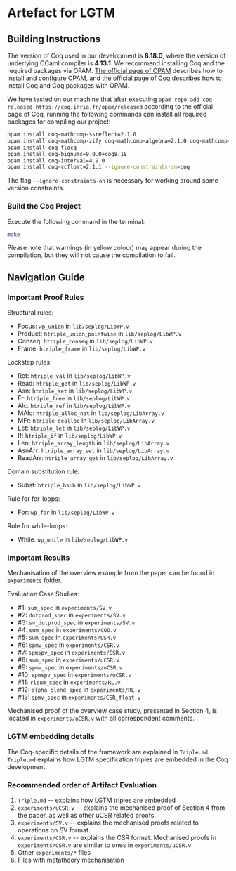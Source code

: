 # Artefact for LGTM

## Building Instructions

The version of Coq used in our development is **8.18.0**, where the version of underlying OCaml compiler is **4.13.1**. We recommend installing Coq and the required packages via OPAM. [The official page of OPAM](https://opam.ocaml.org/doc/Install.html) describes how to install and configure OPAM, and [the official page of Coq](https://coq.inria.fr/opam-using.html) describes how to install Coq and Coq packages with OPAM. 

We have tested on our machine that after executing `opam repo add coq-released https://coq.inria.fr/opam/released` according to the official page of Coq, running the following commands can install all required packages for compiling our project:

```bash
opam install coq-mathcomp-ssreflect=2.1.0
opam install coq-mathcomp-zify coq-mathcomp-algebra=2.1.0 coq-mathcomp-fingroup=2.1.0 coq-mathcomp-finmap=2.1.0
opam install coq-flocq
opam install coq-bignums=9.0.0+coq8.18
opam install coq-interval=4.9.0
opam install coq-vcfloat=2.1.1 --ignore-constraints-on=coq
```

The flag `--ignore-constraints-on` is necessary for working around some version constraints. 

### Build the Coq Project

Execute the following command in the terminal: 

```bash
make
```

Please note that warnings (in yellow colour) may appear during the compilation, but they will not cause the compilation to fail. 

## Navigation Guide

### Important Proof Rules

Structural rules:
- Focus: `wp_union` in `lib/seplog/LibWP.v`
- Product: `htriple_union_pointwise` in `lib/seplog/LibWP.v`
- Conseq: `htriple_conseq` in `lib/seplog/LibWP.v`
- Frame: `htriple_frame` in `lib/seplog/LibWP.v`

Lockstep rules: 
- Ret: `htriple_val` in `lib/seplog/LibWP.v`
- Read: `htriple_get` in `lib/seplog/LibWP.v`
- Asn: `htriple_set` in `lib/seplog/LibWP.v`
- Fr: `htriple_free` in `lib/seplog/LibWP.v`
- Alc: `htriple_ref` in `lib/seplog/LibWP.v`
- MAlc: `htriple_alloc_nat` in `lib/seplog/LibArray.v`
- MFr: `htriple_dealloc` in `lib/seplog/LibArray.v`
- Let: `htriple_let` in `lib/seplog/LibWP.v`
- If: `htriple_if` in `lib/seplog/LibWP.v`
- Len: `htriple_array_length` in `lib/seplog/LibArray.v`
- AsnArr: `htriple_array_set` in `lib/seplog/LibArray.v`
- ReadArr: `htriple_array_get` in `lib/seplog/LibArray.v`

Domain substitution rule: 
- Subst: `htriple_hsub` in `lib/seplog/LibWP.v`

Rule for for-loops:
- For: `wp_for` in `lib/seplog/LibWP.v`

Rule for while-loops: 
- While: `wp_while` in `lib/seplog/LibWP.v`

### Important Results

Mechanisation of the overview example from the paper can be found in `experiments` folder. 

Evaluation Case Studies: 
- #1:  `sum_spec` in `experiments/SV.v`
- #2:  `dotprod_spec` in `experiments/SV.v`
- #3:  `sv_dotprod_spec` in `experiments/SV.v`
- #4:  `sum_spec` in `experiments/COO.v`
- #5:  `sum_spec` in `experiments/CSR.v`
- #6:  `spmv_spec` in `experiments/CSR.v`
- #7:  `spmspv_spec` in `experiments/CSR.v`
- #8:  `sum_spec` in `experiments/uCSR.v`
- #9:  `spmv_spec` in `experiments/uCSR.v`
- #10: `spmspv_spec` in `experiments/uCSR.v`
- #11: `rlsum_spec` in `experiments/RL.v`
- #12: `alpha_blend_spec` in `experiments/RL.v`
- #13: `spmv_spec` in `experiments/CSR_float.v`

Mechanised proof of the overview case study, presented in Section 4, is located in `experiments/uCSR.v` with all correspondent comments.

### LGTM embedding details

The Coq-specific details of the framework are explained in `Triple.md`. `Triple.md` explains how LGTM specification triples are embedded in the Coq development.

### Recommended order of Artifact Evaluation 

1. `Triple.md` -- explains how LGTM triples are embedded 
2. `experiments/uCSR.v` -- explains the mechanised proof of Section 4 from the paper, as well as other uCSR related proofs.
3. `experiments/SV.v` -- explains the mechanised proofs related to operations on SV format.
4. `experiments/CSR.v` -- explains the CSR format. Mechanised proofs in `experiments/CSR.v` are similar to ones in `experiments/uCSR.v`.
5. Other `experiments/*` files
6. Files with metatheory mechanisation
